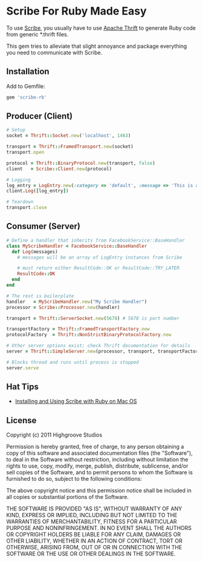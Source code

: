 # Scribe For Ruby Made Easy

To use [Scribe](https://github.com/facebook/scribe), you usually have to
use [Apache Thrift](http://thrift.apache.org/) to generate Ruby code
from generic *.thrift files.

This gem tries to alleviate that slight annoyance and package everything
you need to communicate with Scribe.

## Installation

Add to Gemfile:

```ruby
gem 'scribe-rb'
```

## Producer (Client)

```ruby
# Setup
socket = Thrift::Socket.new('localhost', 1463)

transport = Thrift::FramedTransport.new(socket)
transport.open

protocol = Thrift::BinaryProtocol.new(transport, false)
client   = Scribe::Client.new(protocol)

# Logging
log_entry = LogEntry.new(:category => 'default', :message => 'This is a test message')
client.Log([log_entry])

# Teardown
transport.close
```

## Consumer (Server)

```ruby
# Define a handler that inherits from FacebookService::BaseHandler
class MyScribeHandler < FacebookService::BaseHandler
  def Log(messages)
    # messages will be an array of LogEntry instances from Scribe

    # must return either ResultCode::OK or ResultCode::TRY_LATER
    ResultCode::OK
  end
end

# The rest is boilerplate
handler   = MyScribeHandler.new("My Scribe Handler")
processor = Scribe::Processor.new(handler)

transport = Thrift::ServerSocket.new(5678) # 5678 is port number

transportFactory = Thrift::FramedTransportFactory.new
protocolFactory  = Thrift::NonStrictBinaryProtocolFactory.new

# Other server options exist; check Thrift documentation for details
server = Thrift::SimpleServer.new(processor, transport, transportFactory, protocolFactory)

# Blocks thread and runs until process is stopped
server.serve
```

## Hat Tips

* [Installing and Using Scribe with Ruby on Mac OS](http://kpumuk.info/development/installing-and-using-scribe-with-ruby-on-mac-os/)

## License

Copyright (c) 2011 Highgroove Studios

Permission is hereby granted, free of charge, to any person obtaining a
copy of this software and associated documentation files (the
"Software"), to deal in the Software without restriction, including
without limitation the rights to use, copy, modify, merge, publish,
distribute, sublicense, and/or sell copies of the Software, and to
permit persons to whom the Software is furnished to do so, subject to
the following conditions:

The above copyright notice and this permission notice shall be included
in all copies or substantial portions of the Software.

THE SOFTWARE IS PROVIDED "AS IS", WITHOUT WARRANTY OF ANY KIND, EXPRESS
OR IMPLIED, INCLUDING BUT NOT LIMITED TO THE WARRANTIES OF
MERCHANTABILITY, FITNESS FOR A PARTICULAR PURPOSE AND NONINFRINGEMENT.
IN NO EVENT SHALL THE AUTHORS OR COPYRIGHT HOLDERS BE LIABLE FOR ANY
CLAIM, DAMAGES OR OTHER LIABILITY, WHETHER IN AN ACTION OF CONTRACT,
TORT OR OTHERWISE, ARISING FROM, OUT OF OR IN CONNECTION WITH THE
SOFTWARE OR THE USE OR OTHER DEALINGS IN THE SOFTWARE.
